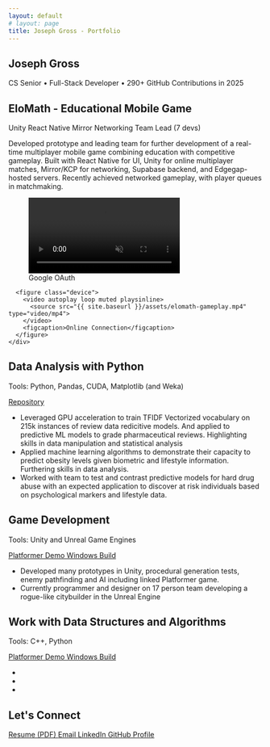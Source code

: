 ```yaml
---
layout: default
# layout: page
title: Joseph Gross - Portfolio
---
```


<section class="hero-section">
  <div class="intro">
    <h1>Joseph Gross</h1>
    <p class="tagline">CS Senior  •  Full-Stack Developer  •  290+ GitHub Contributions in 2025</p>
  </div>
</section>

<section class="featured-project" id="elomath">
  <div class="project-content">
  <div class="project-header">
    <h2>EloMath - Educational Mobile Game</h2>
    <div class="project-badges">
      <span class="badge">Unity</span>
      <span class="badge">React Native</span>
      <span class="badge">Mirror Networking</span>
      <span class="badge">Team Lead (7 devs)</span>
    </div>
  </div>
  
  
  <p class="project-description">
    Developed prototype and leading team for further development of a real-time multiplayer mobile game combining education with competitive gameplay. 
    Built with React Native for UI, Unity for online multiplayer matches, Mirror/KCP for networking, Supabase backend, and Edgegap-hosted servers. Recently achieved networked gameplay, with player queues in matchmaking.
  </p>

  <div class="screens">  <!-- Right side with videos -->
      <figure class="device">
        <video autoplay loop muted playsinline>
          <source src="{{ site.baseurl }}/assets/elomath-queue.mp4" type="video/mp4">
        </video>
        <figcaption>Google OAuth</figcaption>
      </figure>
      
      <figure class="device">
        <video autoplay loop muted playsinline>
          <source src="{{ site.baseurl }}/assets/elomath-gameplay.mp4" type="video/mp4">
        </video>
        <figcaption>Online Connection</figcaption>
      </figure>
    </div>
  </div>
</section>

<section>
    <div>
    <a class="intro">
        <h1>Data Analysis with Python</h1>
        <p class="tagline">Tools: Python, Pandas, CUDA, Matplotlib (and Weka)</p> 
    </a>
    <a href="https://github.com/unavrgjoe/Portfolio/tree/main/Data%20Analysis" class="btn">
      <i class="repo-link"></i> Repository
    </a>
    <div>
        <ul>
          <li class="project-description">Leveraged GPU acceleration to train TFIDF Vectorized vocabulary on 215k instances of review data redicitive models. And applied to predictive ML models to grade pharmaceutical reviews.  
            Highlighting skills in data manipulation and statistical analysis</li>
          <li class="project-description">Applied machine learning algorithms to demonstrate their capacity to predict obesity levels given biometric and lifestyle information. Furthering skills in data analysis.</li>
          <li class="project-description">Worked with team to test and contrast predictive models for hard drug abuse with an expected application to discover at risk individuals based on psychological markers and lifestyle data.</li>
        </ul>
    </div>
</section>

<section>
    <div>
    <a class="intro">
        <h1>Game Development</h1>
        <p class="tagline">Tools: Unity and Unreal Game Engines</p> 
    </a>
    <a href="https://jmgross.itch.io/tower-finished-windows-build" class="btn">
      <i class="repo-link"></i> Platformer Demo Windows Build
    </a>
    <div>
        <ul>
          <li class="project-description">Developed many prototypes in Unity, procedural generation tests, enemy pathfinding and AI including linked Platformer game.</li>
          <li class="project-description">Currently programmer and designer on 17 person team developing a rogue-like citybuilder in the Unreal Engine</li>
          <!-- <li class="project-description">Worked with team to test and contrast predictive models for hard drug abuse with an expected application to discover at risk individuals based on psychological markers and lifestyle data.</li> -->
        </ul>
    </div>
</section>

<section>
    <div>
    <a class="intro">
        <h1>Work with Data Structures and Algorithms</h1>
        <p class="tagline">Tools: C++, Python</p> 
    </a>
    <a href="https://jmgross.itch.io/tower-finished-windows-build" class="btn">
      <i class="repo-link"></i> Platformer Demo Windows Build
    </a>
    <div>
        <ul>
          <li class="The file implementing Huffman Compression allows users to compress a text file into a smaller, encoded file using a frequency-based binary tree"></li>
          <li class="The KNN file is classwork writing the K-Nearest Neighbors Classifier Algorithm from scratch"></li>
          <li class="The red black tree is essentially a binary search tree that autobalances when new data is added"></li>
        </ul>
    </div>
</section>

<section class="cta-section">
  <h2>Let's Connect</h2>
  <div class="contact-links">
    <a href="{{ site.baseurl }}/assets/resume.pdf" class="btn">
      <i class="fas fa-file-pdf"></i> Resume (PDF)
    </a>
    <a href="mailto:unavrgjoe@gmail.com" class="btn">
      <i class="fas fa-envelope"></i> Email
    </a>
    <a href="https://www.linkedin.com/in/joseph-gross-a5a07a347" class="btn">
      <i class="fab fa-linkedin"></i> LinkedIn
    </a>
    <a href="https://github.com/unavrgjoe" class="btn">
      <i class="fab fa-github"></i> GitHub Profile
    </a>
  </div>
</section>
